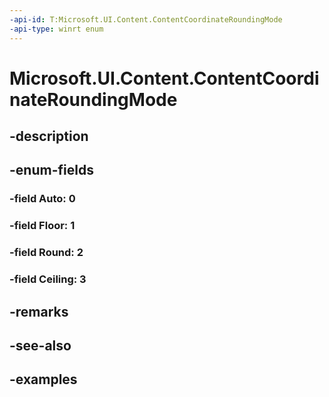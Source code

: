 ```yaml
---
-api-id: T:Microsoft.UI.Content.ContentCoordinateRoundingMode
-api-type: winrt enum
---
```


# Microsoft.UI.Content.ContentCoordinateRoundingMode

<!--
public enum ContentCoordinateRoundingMode
-->


## -description

## -enum-fields

### -field Auto: 0

### -field Floor: 1

### -field Round: 2

### -field Ceiling: 3

## -remarks

## -see-also

## -examples


